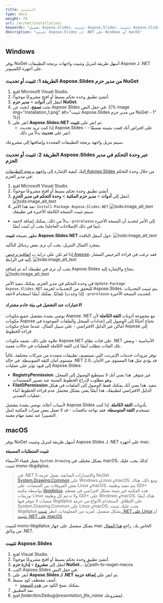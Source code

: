 ```yaml
---
title: التثبيت
type: docs
weight: 70
url: /ar/net/installation/
keywords: "تحميل Aspose.Slides، تثبيت Aspose.Slides، تثبيت Aspose.Slides، Windows، macOS، .NET"
description: "تثبيت Aspose.Slides لـ .NET على Windows أو macOS"
---
```


## **Windows**
يوفر NuGet أسهل طريقة لتنزيل وتثبيت واجهات برمجة التطبيقات Aspose لـ .NET على أجهزة الكمبيوتر.

### **الطريقة 1: تثبيت أو تحديث Aspose.Slides من مدير حزم NuGet**

1. افتح Microsoft Visual Studio.
2. أنشئ تطبيق وحدة تحكم بسيط أو افتح مشروعًا موجودًا.
3. انتقل إلى **أدوات** > **مدير حزم NuGet**.
4. تحت **تصفح**، ابحث عن *Aspose Slides* في حقل النص.
{{% image img="installation_1.png" alt="تثبيت Aspose.Slides من مدير حزم NuGet - 1" %}}
5. انقر على **Aspose.Slides.NET** ثم انقر على **تثبيت**.
   * إذا كنت تريد تحديث Aspose.Slides - على افتراض أنك قمت بتثبيته مسبقًا - انقر على **تحديث** بدلاً من ذلك.

سيتم تنزيل واجهة برمجة التطبيقات المحددة وإضافتها إلى مشروعك.

### **الطريقة 2: تثبيت أو تحديث Aspose.Slides عبر وحدة التحكم في مدير الحزم**

إليك كيفية الإشارة إلى [واجهة برمجة التطبيقات Aspose.Slides](https://www.nuget.org/packages/Aspose.Slides.NET/) من خلال وحدة التحكم في مدير الحزم:

1. افتح Microsoft Visual Studio.
2. أنشئ تطبيق وحدة تحكم بسيط أو افتح مشروعًا موجودًا.
3. انتقل إلى **أدوات** > **مدير حزم المكتبة** > **وحدة التحكم في مدير الحزم**.
![todo:image_alt_text](installation_2.png)
4. نفذ هذا الأمر: `Install-Package Aspose.Slides.NET`
![todo:image_alt_text](installation_3.png)
سيتم تثبيت النسخة الكاملة الأخيرة في تطبيقك.

* بدلاً من ذلك، يمكنك إضافة لاحقة `-prerelease` إلى الأمر لتحديد أن النسخة الأخيرة (بما في ذلك الإصلاحات العاجلة) يجب أن تُثبت أيضًا.

تظهر نصيحة **تثبيت Aspose.Slides.NET** حول أسفل النافذة.
![todo:image_alt_text](installation_4.png)

بمجرد اكتمال التنزيل، يجب أن ترى بعض رسائل التأكيد.

إذا لم تكن على دراية ب [اتفاقية ترخيص Aspose](https://about.aspose.com/legal/eula)، فقد ترغب في قراءة الترخيص المشار إليه في الرابط.
![todo:image_alt_text](installation_5.png)

يجب أن ترى في تطبيقك أنه تم إضافة Aspose.Slides بنجاح والإشارة إليه.
![todo:image_alt_text](installation_6.png)

في وحدة التحكم في مدير الحزم، يمكنك تنفيذ الأمر `Update-Package Aspose.Slides.NET` للتحقق من التحديثات لحزمة Aspose.Slides. يتم تثبيت التحديثات (إذا وجدت) تلقائيًا. يمكنك أيضًا استخدام لاحقة `-prerelease` لتحديث النسخة الأخيرة.
#### **الاعتبارات عند التشغيل في بيئة خادم مشترك**
نوصي بشدة بتشغيل جميع مكونات Aspose .NET مع مجموعة أذونات **الثقة الكاملة** لأن مكونات Aspose تحتاج أحيانًا إلى الوصول إلى إعدادات السجل والملفات الموجودة في أماكن غير الدليل الافتراضي - على سبيل المثال، عندما تحتاج مكونات Aspose إلى قراءة الخطوط.

علاوة على ذلك، تعتمد مكونات Aspose.NET على فئات نظام .NET الأساسية - وبعض تلك الفئات تتطلب أيضًا إذن الثقة الكاملة للعمليات في حالات معينة.

توفر مزودات خدمات الإنترنت، التي تستضيف تطبيقات متعددة من شركات مختلفة، غالباً مستوى أمان الثقة المتوسطة. في حالة .NET 2.0، قد يؤدي مثل هذا المستوى من الأمان إلى قيود تؤثر على عمليات Aspose.Slides:

- **RegistryPermission** غير متوفر. هذا يعني أنك لا تستطيع الوصول إلى السجل، وهو مطلوب لإدراج الخطوط المثبتة عند تصيير المستندات.
- **FileIOPermission** مقيد. هذا يعني أنك يمكنك فقط الوصول إلى الملفات في هيكل الدليل الافتراضي لتطبيقك. هذا أيضًا يعني بشكل محتمل عدم قراءة الخطوط أثناء عمليات التصدير.

لأسباب أعلاه، نوصي بشدة بتشغيل Aspose.Slides بأذونات **الثقة الكاملة**. إذا كنت تستخدم **الثقة المتوسطة**، فقد تواجه تناقضات - قد لا تعمل بعض ميزات المكتبة (مثل التصيير) عند تنفيذ مهام معينة.

## **macOS**

يوفر NuGet أسهل طريقة لتنزيل وتثبيت Aspose.Slides لـ .NET على أجهزة mac.

**تثبيت المتطلبات المسبقة**

يعمل فضاء الأسماء `System.Drawing` بشكل مختلف في macOS، لذلك يجب عليك تثبيت mono-libgdiplus.

> في .NET 5 والإصدارات السابقة، يعمل حزمة NuGet [System.Drawing.Common](https://www.nuget.org/packages/System.Drawing.Common/) على Windows وLinux وmacOS. ومع ذلك، هناك بعض الفروقات بين المنصات. على Linux وmacOS، يتم تنفيذ وظيفة GDI+ بواسطة مكتبة [libgdiplus](https://www.mono-project.com/docs/gui/libgdiplus/). هذه المكتبة غير مثبتة بشكل افتراضي في معظم توزيعات Linux ولا تدعم كل وظيفة GDI+ على Windows وmacOS. هناك أيضًا منصات لا تتوفر فيها libgdiplus على الإطلاق. لاستخدام الأنواع من حزمة System.Drawing.Common على Linux وmacOS، يجب عليك تثبيت libgdiplus بشكل منفصل. لمزيد من المعلومات، انظر [تثبيت .NET على Linux](https://docs.microsoft.com/en-us/dotnet/core/install/linux) أو [تثبيت .NET على macOS](https://docs.microsoft.com/en-us/dotnet/core/install/macos#libgdiplus).

لتثبيت mono-libgdiplus بشكل منفصل على جهاز mac الخاص بك، راجع [هذا المقال](https://docs.microsoft.com/en-us/dotnet/core/install/macos#libgdiplus) من وثائق .NET.

### **تثبيت Aspose.Slides**

1. افتح Visual Studio.
2. أنشئ تطبيق وحدة تحكم بسيط أو افتح مشروعًا موجودًا.
3. انتقل إلى **مشروع** > **إدارة حزم NuGet...**
   ![path-to-nuget-macos](path-to-nuget-macos.png)
4. اكتب *Aspose.Slides* في حقل النص.
5. انقر على **Aspose.Slides لـ .NET** ثم انقر على **إضافة حزمة**.
6. أضف مقتطف كود بسيط.
   * يمكنك نسخ الكود من [هذه الصفحة](/slides/ar/net/create-presentation/).
7. نفذ التطبيق.
8. افتح *folder/bin/Debug/presentation_file_name* لمشروعك.